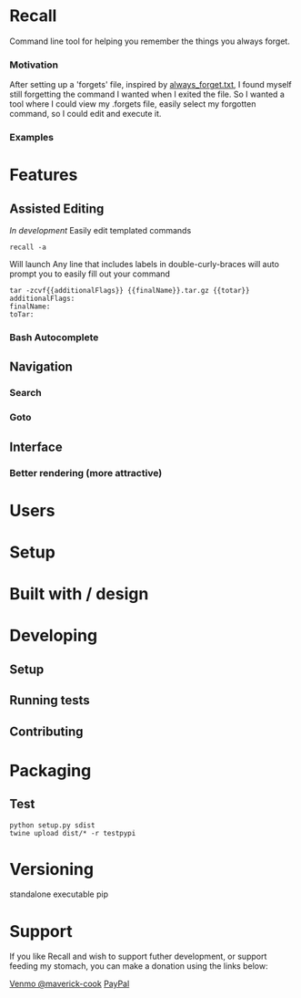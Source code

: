# Recall
Command line tool for helping you remember the things you always forget.
 
### Motivation
After setting up a 'forgets' file, inspired by [always_forget.txt](https://github.com/awdeorio/dotfiles/blob/master/.always_forget.txt), I found myself still forgetting the command I wanted when I exited the file. So I wanted a tool where I could view my .forgets file, easily select my forgotten command, so I could edit and execute it.

### Examples

# Features
## Assisted Editing
*In development*
Easily edit templated commands
```
recall -a
```
Will launch 
Any line that includes labels in double-curly-braces will auto prompt you to easily fill out your command
```
tar -zcvf{{additionalFlags}} {{finalName}}.tar.gz {{totar}}
additionalFlags:
finalName:
toTar:
```
### Bash Autocomplete

## Navigation
### Search
### Goto

## Interface
### Better rendering (more attractive)

# Users
# Setup

# Built with / design

# Developing
## Setup
## Running tests
## Contributing

# Packaging
## Test
```
python setup.py sdist
twine upload dist/* -r testpypi
```

# Versioning
standalone executable
pip

# Support
If you like Recall and wish to support futher development, or support feeding my stomach, you can make a donation using the links below:

[Venmo @maverick-cook](https://venmo.com/Maverick-Cook?txn=pay&note=Supporting%20Recall)
[PayPal](https://www.paypal.com/cgi-bin/webscr?cmd=_donations&business=9G7XP36AHAQ7Q&lc=US&item_name=Maverick%20Cook%20Developer%20Fund&item_number=mcdf2017&currency_code=USD&bn=PP%2dDonationsBF%3abtn_donate_SM%2egif%3aNonHosted)